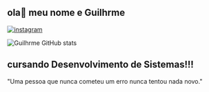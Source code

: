 ## ola👋 meu nome e Guilhrme

[![instagram](https://img.shields.io/badge/Instagram-E4405F?style=for-the-badge&logo=instagram&logoColor=white)](tps:www.instagram.com/guilhermejosef63?igsh=MWFsazBtbmt2MXkwOQ==)

![Guilhrme GitHub stats](https://github-readme-stats.vercel.app/api?username=Guilhrmejose&show_icons=true&theme=radical)

## cursando Desenvolvimento de Sistemas!!!

"Uma pessoa que nunca cometeu um erro nunca tentou nada novo."
